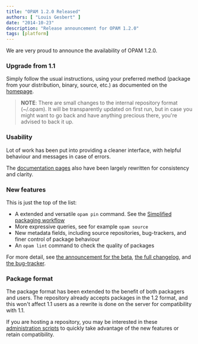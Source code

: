 ```yaml
---
title: "OPAM 1.2.0 Released"
authors: [ "Louis Gesbert" ]
date: "2014-10-23"
description: "Release announcement for OPAM 1.2.0"
tags: [platform]
---
```


We are very proud to announce the availability of OPAM 1.2.0.


### Upgrade from 1.1

Simply follow the usual instructions, using your preferred method (package from
your distribution, binary, source, etc.) as documented on the
[homepage](https://opam.ocaml.org/doc/Install.html).

> **NOTE**: There are small changes to the internal repository format (~/.opam).
> It will be transparently updated on first run, but in case you might want to
> go back and have anything precious there, you're advised to back it up.


### Usability

Lot of work has been put into providing a cleaner interface, with helpful
behaviour and messages in case of errors.

The [documentation pages](https://opam.ocaml.org/doc/) also have been largely
rewritten for consistency and clarity.

### New features

This is just the top of the list:
* A extended and versatile `opam pin` command. See the
  [Simplified packaging workflow](../opam-1-2-pin)
* More expressive queries, see for example `opam source`
* New metadata fields, including source repositories, bug-trackers, and finer
  control of package behaviour
* An `opam lint` command to check the quality of packages

For more detail, see [the announcement for the beta](../opam-1-2-0-beta4),
[the full changelog](https://raw.githubusercontent.com/ocaml/opam/1.2.0/CHANGES),
and [the bug-tracker](https://github.com/ocaml/opam/issues?q=label%3A%22Feature+Wish%22+milestone%3A1.2+is%3Aclosed).


### Package format

The package format has been extended to the benefit of both packagers and users.
The repository already accepts packages in the 1.2 format, and this won't
affect 1.1 users as a rewrite is done on the server for compatibility with 1.1.

If you are hosting a repository, you may be interested in these
[administration scripts](https://github.com/ocaml/opam/tree/master/admin-scripts)
to quickly take advantage of the new features or retain compatibility.
